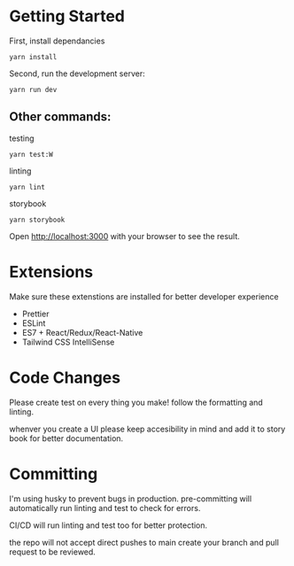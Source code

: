 # Getting Started

First, install dependancies

```
yarn install
```

Second, run the development server:

```
yarn run dev
```

## Other commands:

testing

```
yarn test:W
```

linting

```
yarn lint
```

storybook

```
yarn storybook
```

Open [http://localhost:3000](http://localhost:3000) with your browser to see the result.

# Extensions

Make sure these extenstions are installed for better developer experience

- Prettier
- ESLint
- ES7 + React/Redux/React-Native
- Tailwind CSS IntelliSense

# Code Changes

Please create test on every thing you make! follow the formatting and linting.

whenver you create a UI please keep accesibility in mind and add it to story book for better documentation.

# Committing

I'm using husky to prevent bugs in production.
pre-committing will automatically run linting and test to check for errors.

CI/CD will run linting and test too for better protection.

the repo will not accept direct pushes to main create your branch and pull request to be reviewed.
